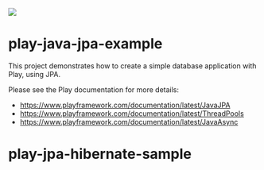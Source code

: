 [<img src="https://img.shields.io/travis/playframework/play-java-jpa-example.svg"/>](https://travis-ci.org/playframework/play-java-jpa-example)

# play-java-jpa-example

This project demonstrates how to create a simple database application with Play, using JPA.

Please see the Play documentation for more details:

* https://www.playframework.com/documentation/latest/JavaJPA
* https://www.playframework.com/documentation/latest/ThreadPools
* https://www.playframework.com/documentation/latest/JavaAsync
# play-jpa-hibernate-sample
